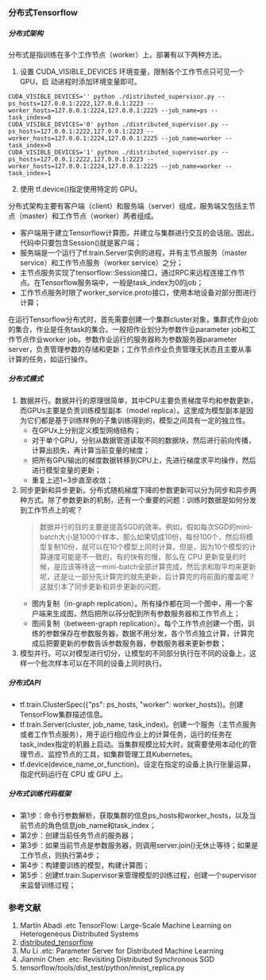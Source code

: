 ### 分布式Tensorflow
##### 分布式架构
分布式是指训练在多个工作节点（worker）上。部署有以下两种方法。
1. 设置 CUDA_VISIBLE_DEVICES 环境变量，限制各个工作节点只可见一个 GPU，启
动进程时添加环境变量即可。
```
CUDA_VISIBLE_DEVICES='' python ./distributed_supervisor.py --ps_hosts=127.0.0.1:2222,127.0.0.1:2223 --worker_hosts=127.0.0.1:2224,127.0.0.1:2225 --job_name=ps --task_index=0
CUDA_VISIBLE_DEVICES='0' python ./distributed_supervisor.py --ps_hosts=127.0.0.1:2222,127.0.0.1:2223 --worker_hosts=127.0.0.1:2224,127.0.0.1:2225 --job_name=worker --task_index=0
CUDA_VISIBLE_DEVICES='1' python ./distributed_supervisor.py --ps_hosts=127.0.0.1:2222,127.0.0.1:2223 --worker_hosts=127.0.0.1:2224,127.0.0.1:2225 --job_name=worker --task_index=1
```
2. 使用 tf.device()指定使用特定的 GPU。

分布式架构主要有客户端（client）和服务端（server）组成，服务端又包括主节点（master）和工作节点（worker）两者组成。
 - 客户端用于建立Tensorflow计算图，并建立与集群进行交互的会话层。因此，代码中只要包含Session()就是客户端；
 - 服务端是一个运行了tf.train.Server实例的进程，并有主节点服务（master service）和工作节点服务（worker service）之分；
 - 主节点服务实现了tensorflow::Session接口，通过RPC来远程连接工作节点。在Tensorflow服务端中，一般是task_index为0的job；
 - 工作节点服务时限了worker_service.proto接口，使用本地设备对部分图进行计算；

 在运行Tensorflow分布式时，首先需要创建一个集群cluster对象，集群式作业job的集合，作业是任务task的集合。一般把作业划分为参数作业parameter job和工作节点作业worker job。参数作业运行的服务器称为参数服务器parameter server，负责管理参数的存储和更新；工作节点作业负责管理无状态且主要从事计算的任务，如运行操作。

##### 分布式模式
1. 数据并行。数据并行的原理很简单，其中CPU主要负责梯度平均和参数更新，而GPUs主要是负责训练模型副本（model replica）。这里成为模型副本是因为它们都是基于训练样例的子集训练得到的，模型之间具有一定的独立性。
	- 在GPUx上分别定义模型网络结构；
	- 对于单个GPU，分别从数据管道读取不同的数据块，然后进行前向传播，计算出损失，再计算当前变量的梯度；
	- 把所有GPU输出的梯度数据转移到CPU上，先进行梯度求平均操作，然后进行模型变量的更新；
	- 重复上述1~3步直至收敛；
2. 同步更新和异步更新。分布式随机梯度下降的参数更新可以分为同步和异步两种方式。除了参数更新的机制，还有一个重要的问题：训练时数据是如何分发到工作节点上的呢？
	> 数据并行的目的主要是提高SGD的效率。例如，假如每次SGD的mini-batch大小是1000个样本，那么如果切成10份，每份100个，然后将模型复制10份，就可以在10个模型上同时计算。但是，因为10个模型的计算速度可能是不一致的，有的快有的慢，那么在 CPU 更新变量的时候，是应该等待这一mini-batch全部计算完成，然后求和取平均来更新呢，还是让一部分先计算完的就先更新，后计算完的将前面的覆盖呢？这就引本了同步更新和异步更新的问题。
	- 图内复制（in-graph replication）。所有操作都在同一个图中，用一个客户端来生成图，然后把所以莋分配到所有参数服务器和工作节点上；
	- 图间复制（between-graph replication）。每个工作节点创建一个图，训练的参数保存在参数服务器，数据不用分发，各个节点独立计算，计算完成后把要更新的参数告诉参数服务器，参数服务器来更新参数；
3. 模型并行。可以对模型进行切分，让模型的不同部分执行在不同的设备上，这样一个批次样本可以在不同的设备上同时执行。

##### 分布式API
 - tf.train.ClusterSpec({"ps": ps_hosts, "worker": worker_hosts})。创建TensorFlow集群描述信息。
 - tf.train.Server(cluster, job_name, task_index)。创建一个服务（主节点服务或者工作节点服务），用于运行相应作业上的计算任务，运行的任务在task_index指定的机器上启动。当集群规模比较大时，就需要使用本动化的管理节点、监控节点的工具，如集群管理工具Kubernetes。
 - tf.device(device_name_or_function)。设定在指定的设备上执行张量运算，指定代码运行在 CPU 或 GPU 上。

##### 分布式训练代码框架
 - 第1步：命令行参数解析，获取集群的信息ps_hosts和worker_hosts，以及当前节点的角色信息job_name和task_index；
 - 第2步：创建当前任务节点的服务器；
 - 第3步：如果当前节点是参数服务器，则调用server.join()无休止等待；如果是工作节点，则执行第4步；
 - 第4步：构建要训练的模型，构建计算图；
 - 第5步：创建tf.train.Supervisor来管理模型的训练过程，创建一个supervisor来监督训练过程；

### 参考文献
1. Martín Abadi .etc TensorFlow: Large-Scale Machine Learning on Heterogeneous Distributed Systems
2. [distributed_tensorflow](https://github.com/tobegit3hub/tensorflow_examples/tree/master/distributed_tensorflow)
3. Mu Li .etc: Parameter Server for Distributed Machine Learning
4. Jianmin Chen .etc: Revisiting Distributed Synchronous SGD
5. tensorflow/tools/dist_test/python/mnist_replica.py
